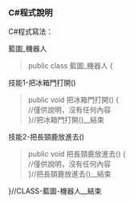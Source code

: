 ### C#程式說明

C#程式寫法：

藍圖_機器人

> public class 藍圖_機器人 {

技能1-把冰箱門打開()
> public void 把冰箱門打開() {  
> //僅供說明，沒有任何內容  
> }//把冰箱門打開()__結束

技能2-把長頸鹿放進去()
> public void 把長頸鹿放進去() {  
> //僅供說明，沒有任何內容  
> }//把長頸鹿放進去()__結束  

}//CLASS-藍圖-機器人__結束


